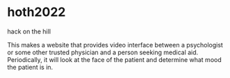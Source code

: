 # hoth2022
hack on the hill

This makes a website that provides video interface between a psychologist or some other trusted physician and a person seeking medical aid. Periodically, it will look at the face of the patient and determine what mood the patient is in.
